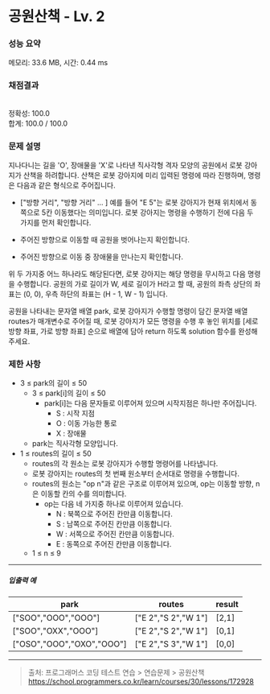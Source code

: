 # 공원산책 - Lv. 2

### 성능 요약

메모리: 33.6 MB, 시간: 0.44 ms

### 채점결과

<br/>정확성: 100.0<br/>합계: 100.0 / 100.0

### 문제 설명

지나다니는 길을 'O', 장애물을 'X'로 나타낸 직사각형 격자 모양의 공원에서 로봇 강아지가 산책을 하려합니다. 산책은 로봇 강아지에 미리 입력된 명령에 따라 진행하며, 명령은 다음과 같은 형식으로 주어집니다.

+ ["방향 거리", "방향 거리" … ]
예를 들어 "E 5"는 로봇 강아지가 현재 위치에서 동쪽으로 5칸 이동했다는 의미입니다. 로봇 강아지는 명령을 수행하기 전에 다음 두 가지를 먼저 확인합니다.

+ 주어진 방향으로 이동할 때 공원을 벗어나는지 확인합니다.
+ 주어진 방향으로 이동 중 장애물을 만나는지 확인합니다.

위 두 가지중 어느 하나라도 해당된다면, 로봇 강아지는 해당 명령을 무시하고 다음 명령을 수행합니다.
공원의 가로 길이가 W, 세로 길이가 H라고 할 때, 공원의 좌측 상단의 좌표는 (0, 0), 우측 하단의 좌표는 (H - 1, W - 1) 입니다.

공원을 나타내는 문자열 배열 park, 로봇 강아지가 수행할 명령이 담긴 문자열 배열 routes가 매개변수로 주어질 때, 로봇 강아지가 모든 명령을 수행 후 놓인 위치를 [세로 방향 좌표, 가로 방향 좌표] 순으로 배열에 담아 return 하도록 solution 함수를 완성해주세요.

### 제한 사항

+ 3 ≤ park의 길이 ≤ 50
  + 3 ≤ park[i]의 길이 ≤ 50
    + park[i]는 다음 문자들로 이루어져 있으며 시작지점은 하나만 주어집니다.
      + S : 시작 지점
      + O : 이동 가능한 통로
      + X : 장애물
  + park는 직사각형 모양입니다.
+ 1 ≤ routes의 길이 ≤ 50
  + routes의 각 원소는 로봇 강아지가 수행할 명령어를 나타냅니다.
  + 로봇 강아지는 routes의 첫 번째 원소부터 순서대로 명령을 수행합니다.
  + routes의 원소는 "op n"과 같은 구조로 이루어져 있으며, op는 이동할 방향, n은 이동할 칸의 수를 의미합니다.
    + op는 다음 네 가지중 하나로 이루어져 있습니다.
      + N : 북쪽으로 주어진 칸만큼 이동합니다.
      + S : 남쪽으로 주어진 칸만큼 이동합니다.
      + W : 서쪽으로 주어진 칸만큼 이동합니다.
      + E : 동쪽으로 주어진 칸만큼 이동합니다.
  + 1 ≤ n ≤ 9

<hr>

<h5>입출력 예</h5>

| park | routes | result |
| --- | ---| ---| 
| ["SOO","OOO","OOO"] | ["E 2","S 2","W 1"] | [2,1] |
| ["SOO","OXX","OOO"] | ["E 2","S 2","W 1"] | [0,1] |
| ["OSO","OOO","OXO","OOO"] | ["E 2","S 3","W 1"] | [0,0] |

<hr>

> 출처: 프로그래머스 코딩 테스트 연습 > 연습문제 > 공원산책 https://school.programmers.co.kr/learn/courses/30/lessons/172928
